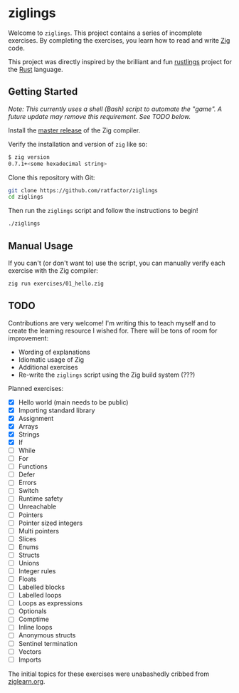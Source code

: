 # ziglings

Welcome to `ziglings`. This project contains a series of incomplete exercises.
By completing the exercises, you learn how to read and write
[Zig](https://ziglang.org/)
code.

This project was directly inspired by the brilliant and fun
[rustlings](https://github.com/rust-lang/rustlings)
project for the [Rust](https://www.rust-lang.org/) language.

## Getting Started

_Note: This currently uses a shell (Bash) script to automate the "game". A
future update may remove this requirement. See TODO below._

Install the [master release](https://ziglang.org/download/) of the Zig compiler.

Verify the installation and version of `zig` like so:

```bash
$ zig version
0.7.1+<some hexadecimal string>
```

Clone this repository with Git:

```bash
git clone https://github.com/ratfactor/ziglings
cd ziglings
```

Then run the `ziglings` script and follow the instructions to begin!

```bash
./ziglings
```

## Manual Usage

If you can't (or don't want to) use the script, you can manually verify each
exercise with the Zig compiler:

```bash
zig run exercises/01_hello.zig
```

## TODO

Contributions are very welcome! I'm writing this to teach myself and to create
the learning resource I wished for. There will be tons of room for improvement:

* Wording of explanations
* Idiomatic usage of Zig
* Additional exercises
* Re-write the `ziglings` script using the Zig build system (???)

Planned exercises:

* [x] Hello world (main needs to be public)
* [x] Importing standard library
* [x] Assignment
* [x] Arrays
* [x] Strings
* [x] If
* [ ] While
* [ ] For
* [ ] Functions
* [ ] Defer
* [ ] Errors
* [ ] Switch
* [ ] Runtime safety
* [ ] Unreachable
* [ ] Pointers
* [ ] Pointer sized integers
* [ ] Multi pointers
* [ ] Slices
* [ ] Enums
* [ ] Structs
* [ ] Unions
* [ ] Integer rules
* [ ] Floats
* [ ] Labelled blocks
* [ ] Labelled loops
* [ ] Loops as expressions
* [ ] Optionals
* [ ] Comptime
* [ ] Inline loops
* [ ] Anonymous structs
* [ ] Sentinel termination
* [ ] Vectors
* [ ] Imports

The initial topics for these exercises were unabashedly cribbed from
[ziglearn.org](https://ziglearn.org/).
